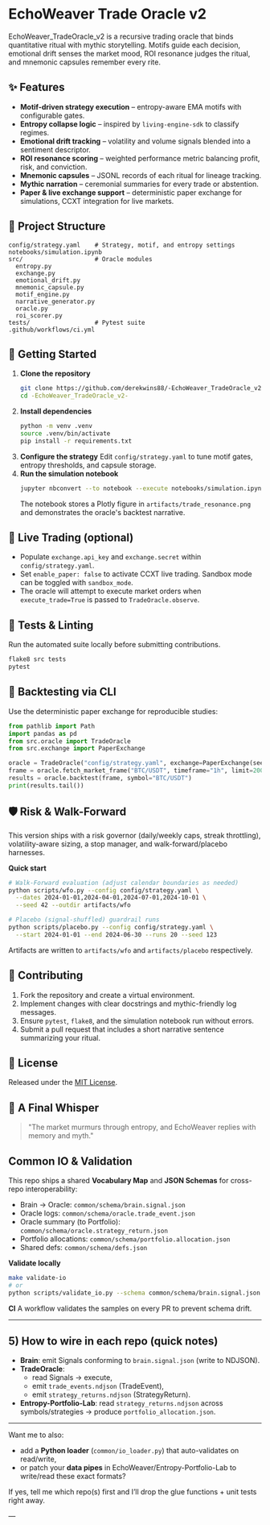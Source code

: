 # EchoWeaver Trade Oracle v2

EchoWeaver_TradeOracle_v2 is a recursive trading oracle that binds quantitative ritual with mythic storytelling. Motifs guide each decision, emotional drift senses the market mood, ROI resonance judges the ritual, and mnemonic capsules remember every rite.

## ✨ Features
- **Motif-driven strategy execution** – entropy-aware EMA motifs with configurable gates.
- **Entropy collapse logic** – inspired by `living-engine-sdk` to classify regimes.
- **Emotional drift tracking** – volatility and volume signals blended into a sentiment descriptor.
- **ROI resonance scoring** – weighted performance metric balancing profit, risk, and conviction.
- **Mnemonic capsules** – JSONL records of each ritual for lineage tracking.
- **Mythic narration** – ceremonial summaries for every trade or abstention.
- **Paper & live exchange support** – deterministic paper exchange for simulations, CCXT integration for live markets.

## 📁 Project Structure
```
config/strategy.yaml    # Strategy, motif, and entropy settings
notebooks/simulation.ipynb
src/                    # Oracle modules
  entropy.py
  exchange.py
  emotional_drift.py
  mnemonic_capsule.py
  motif_engine.py
  narrative_generator.py
  oracle.py
  roi_scorer.py
tests/                  # Pytest suite
.github/workflows/ci.yml
```

## 🚀 Getting Started
1. **Clone the repository**
   ```bash
   git clone https://github.com/derekwins88/-EchoWeaver_TradeOracle_v2-.git
   cd -EchoWeaver_TradeOracle_v2-
   ```
2. **Install dependencies**
   ```bash
   python -m venv .venv
   source .venv/bin/activate
   pip install -r requirements.txt
   ```
3. **Configure the strategy**
   Edit `config/strategy.yaml` to tune motif gates, entropy thresholds, and capsule storage.
4. **Run the simulation notebook**
   ```bash
   jupyter nbconvert --to notebook --execute notebooks/simulation.ipynb --output notebooks/simulation.out.ipynb
   ```
   The notebook stores a Plotly figure in `artifacts/trade_resonance.png` and demonstrates the oracle's backtest narrative.

## 🔌 Live Trading (optional)
- Populate `exchange.api_key` and `exchange.secret` within `config/strategy.yaml`.
- Set `enable_paper: false` to activate CCXT live trading. Sandbox mode can be toggled with `sandbox_mode`.
- The oracle will attempt to execute market orders when `execute_trade=True` is passed to `TradeOracle.observe`.

## 🧪 Tests & Linting
Run the automated suite locally before submitting contributions.
```bash
flake8 src tests
pytest
```

## 🧭 Backtesting via CLI
Use the deterministic paper exchange for reproducible studies:
```python
from pathlib import Path
import pandas as pd
from src.oracle import TradeOracle
from src.exchange import PaperExchange

oracle = TradeOracle("config/strategy.yaml", exchange=PaperExchange(seed=42), capsule_enabled=False)
frame = oracle.fetch_market_frame("BTC/USDT", timeframe="1h", limit=200)
results = oracle.backtest(frame, symbol="BTC/USDT")
print(results.tail())
```

## 🛡️ Risk & Walk-Forward
This version ships with a risk governor (daily/weekly caps, streak throttling),
volatility-aware sizing, a stop manager, and walk-forward/placebo harnesses.

**Quick start**

```bash
# Walk-Forward evaluation (adjust calendar boundaries as needed)
python scripts/wfo.py --config config/strategy.yaml \
  --dates 2024-01-01,2024-04-01,2024-07-01,2024-10-01 \
  --seed 42 --outdir artifacts/wfo

# Placebo (signal-shuffled) guardrail runs
python scripts/placebo.py --config config/strategy.yaml \
  --start 2024-01-01 --end 2024-06-30 --runs 20 --seed 123
```

Artifacts are written to `artifacts/wfo` and `artifacts/placebo` respectively.

## 🤝 Contributing
1. Fork the repository and create a virtual environment.
2. Implement changes with clear docstrings and mythic-friendly log messages.
3. Ensure `pytest`, `flake8`, and the simulation notebook run without errors.
4. Submit a pull request that includes a short narrative sentence summarizing your ritual.

## 📜 License
Released under the [MIT License](LICENSE).

## 🧿 A Final Whisper
> "The market murmurs through entropy, and EchoWeaver replies with memory and myth."

## Common IO & Validation

This repo ships a shared **Vocabulary Map** and **JSON Schemas** for cross-repo interoperability:

- Brain → Oracle: `common/schema/brain.signal.json`
- Oracle logs: `common/schema/oracle.trade_event.json`
- Oracle summary (to Portfolio): `common/schema/oracle.strategy_return.json`
- Portfolio allocations: `common/schema/portfolio.allocation.json`
- Shared defs: `common/schema/defs.json`

**Validate locally**
```bash
make validate-io
# or
python scripts/validate_io.py --schema common/schema/brain.signal.json --file samples/brain_signals.ndjson
```

**CI**
A workflow validates the samples on every PR to prevent schema drift.

---

## 5) How to wire in each repo (quick notes)

- **Brain**: emit Signals conforming to `brain.signal.json` (write to NDJSON).
- **TradeOracle**:
  - read Signals → execute,
  - emit `trade_events.ndjson` (TradeEvent),
  - emit `strategy_returns.ndjson` (StrategyReturn).
- **Entropy-Portfolio-Lab**: read `strategy_returns.ndjson` across symbols/strategies → produce `portfolio_allocation.json`.

---

Want me to also:
- add a **Python loader** (`common/io_loader.py`) that auto-validates on read/write,
- or patch your **data pipes** in EchoWeaver/Entropy-Portfolio-Lab to write/read these exact formats?

If yes, tell me which repo(s) first and I’ll drop the glue functions + unit tests right away.

—
